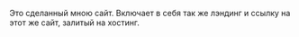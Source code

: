 Это сделанный мною сайт. Включает в себя так же лэндинг и ссылку на этот же сайт, залитый на хостинг.
